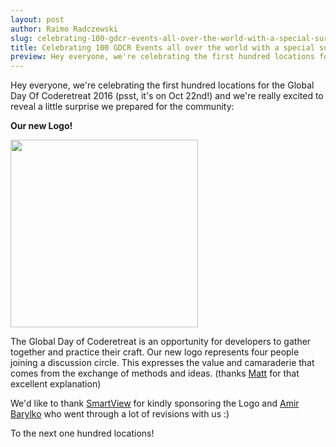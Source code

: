```yaml
---
layout: post
author: Raimo Radczewski
slug: celebrating-100-gdcr-events-all-over-the-world-with-a-special-sur
title: Celebrating 100 GDCR Events all over the world with a special surprise
preview: Hey everyone, we're celebrating the first hundred locations for the Global Day Of Coderetreat 2016 (psst, it's on Oct 22nd!) and we're really excited to reveal a little surprise we prepared for the community:&nbsp;<strong>Our new Logo!</strong>
---
```

<p>Hey everyone, we're celebrating the first hundred locations for the Global Day Of Coderetreat 2016 (psst, it's on Oct 22nd!) and we're really excited to reveal a little surprise we prepared for the community:</p>
<strong>Our new Logo!</strong>
<p>
<a href='http://api.ning.com:80/files/jSNhDxbJzkhXrrY0iRpH6BcVvhI*gxlw8omnpCMeGIbJPEBP6nkR*bZZpyI5nntSQEqOUPH*Oq8w8q3GW00f01l37OPmLcLO/globaldayiso1.ai.png' target='_self'><img src='http://api.ning.com:80/files/jSNhDxbJzkhXrrY0iRpH6BcVvhI*gxlw8omnpCMeGIbJPEBP6nkR*bZZpyI5nntSQEqOUPH*Oq8w8q3GW00f01l37OPmLcLO/globaldayiso1.ai.png?width=300' width='300' class='align-center'></a>
</p>
<p>The Global Day of Coderetreat is an opportunity for developers to gather together and practice their craft. Our new logo represents four people joining a discussion circle. This expresses the value and camaraderie&nbsp;that comes from the exchange
of methods and ideas. (thanks&nbsp;<a href='https://twitter.com/mplavcan' target='_blank'>Matt</a>&nbsp;for that excellent explanation)</p>
<p>We'd like to thank <a href='http://smartviewapp.com/'>SmartView</a> for kindly sponsoring the Logo and <a href='https://twitter.com/abarylko'>Amir Barylko</a> who went through a lot of revisions with us :)</p>
<p>To the next one hundred locations!</p>
